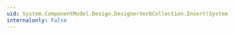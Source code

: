 ```yaml
---
uid: System.ComponentModel.Design.DesignerVerbCollection.Insert(System.Int32,System.ComponentModel.Design.DesignerVerb)
internalonly: False
---
```


